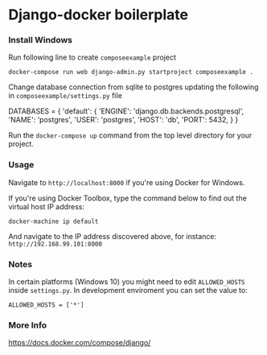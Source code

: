 # Django-docker boilerplate

### Install Windows

Run following line to create ```composeexample``` project

```
docker-compose run web django-admin.py startproject composeexample .
```

Change database connection from sqlite to postgres updating the following in ```composeexample/settings.py``` file

DATABASES = {
    'default': {
        'ENGINE': 'django.db.backends.postgresql',
        'NAME': 'postgres',
        'USER': 'postgres',
        'HOST': 'db',
        'PORT': 5432,
    }
}

Run the ```docker-compose up``` command from the top level directory for your project.

### Usage

Navigate to ```http://localhost:8000``` if you're using Docker for Windows.

If you're using Docker Toolbox, type the command below to find out the virtual host IP address:

```
docker-machine ip default
```

And navigate to the IP address discovered above, for instance: ```http://192.168.99.101:8000```

### Notes

In certain platforms (Windows 10) you might need to edit ```ALLOWED_HOSTS``` inside ```settings.py```. In development enviroment you can set the value to:

```
ALLOWED_HOSTS = ['*']
```

### More Info

https://docs.docker.com/compose/django/